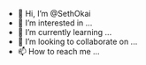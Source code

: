 - 👋 Hi, I’m @SethOkai
- 👀 I’m interested in ...
- 🌱 I’m currently learning ...
- 💞️ I’m looking to collaborate on ...
- 📫 How to reach me ...

<!---
SethOkai/SethOkai is a ✨ special ✨ repository because its `README.md` (this file) appears on your GitHub profile.
You can click the Preview link to take a look at your changes.
--->
